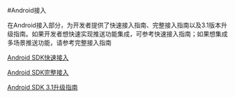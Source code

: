#Android接入

在Android接入部分，为开发者提供了快速接入指南、完整接入指南以及3.1版本升级指南。如果开发者想快速实现推送功能集成，可参考快速接入指南；如果想集成多场景推送功能，请参考完整接入指南

[Android SDK快速接入](/androidjie-ru/android-sdk-kuai-su-jie-ru.md)

[Android SDK完整接入](/androidjie-ru/android-sdk-wan-zheng-jie-ru.md)

[Android SDK 3.1升级指南](/androidjie-ru/android-sdk-31sheng-ji-zhi-nan.md)
